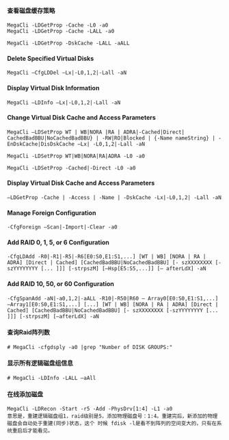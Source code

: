 #### 查看磁盘缓存策略

```
MegaCli -LDGetProp -Cache -L0 -a0
MegaCli -LDGetProp -Cache -LALL -a0
```
```
MegaCli -LDGetProp -DskCache -LALL -aALL
```

#### Delete Specified Virtual Disks

```
MegaCli –CfgLDDel –Lx|-L0,1,2|-Lall -aN
```

#### Display Virtual Disk Information

```
MegaCli –LDInfo –Lx|-L0,1,2|-Lall -aN
```

#### Change Virtual Disk Cache and Access Parameters

```
MegaCli –LDSetProp WT | WB|NORA |RA | ADRA|-Cached|Direct| CachedBadBBU|NoCachedBadBBU} | -RW|RO|Blocked | {-Name nameString} | -EnDskCache|DisDskCache –Lx| -L0,1,2|-Lall -aN

MegaCli -LDSetProp WT|WB|NORA|RA|ADRA -L0 -a0

MegaCli -LDSetProp -Cached|-Direct -L0 -a0
```

#### Display Virtual Disk Cache and Access Parameters

```
–LDGetProp -Cache | -Access | -Name | -DskCache -Lx|-L0,1,2| -Lall -aN
```

#### Manage Foreign Configuration

```
-CfgForeign –Scan|-Import|-Clear -a0
```

#### Add RAID 0, 1, 5, or 6 Configuration

```
-CfgLDAdd -R0|-R1|-R5|-R6[E0:S0,E1:S1,...] [WT | WB] [NORA | RA | ADRA] [Direct | Cached] [CachedBadBBU|NoCachedBadBBU] [- szXXXXXXXX [-szYYYYYYYY [... ]]] [-strpszM] [–Hsp[E5:S5,...]] [– afterLdX] -aN
```

#### Add RAID 10, 50, or 60 Configuration

```
-CfgSpanAdd -aN|-a0,1,2|-aALL -R10|-R50|R60 – Array0[E0:S0,E1:S1,...] –Array1[E0:S0,E1:S1,...] [...] [WT | WB] [NORA | RA | ADRA] [Direct | Cached] [CachedBadBBU|NoCachedBadBBU] [- szXXXXXXXX [-szYYYYYYYY [... ]]] [-strpszM] [–afterLdX] -aN
```

#### 查询Raid阵列数    

```
# MegaCli -cfgdsply -a0 |grep "Number of DISK GROUPS:"
```

#### 显示所有逻辑磁盘组信息    

```
# MegaCli -LDInfo -LALL –aAll
```

#### 在线添加磁盘

```
MegaCli -LDRecon -Start -r5 -Add -PhysDrv[1:4] -L1 -a0
意思是，重建逻辑磁盘组1，raid级别是5，添加物理磁盘号：1:4。重建完后，新添加的物理磁盘会自动处于重建(同步)状态，这个 时候 fdisk -l是看不到阵列的空间变大的，只有在系统重启后才能看见。
```
